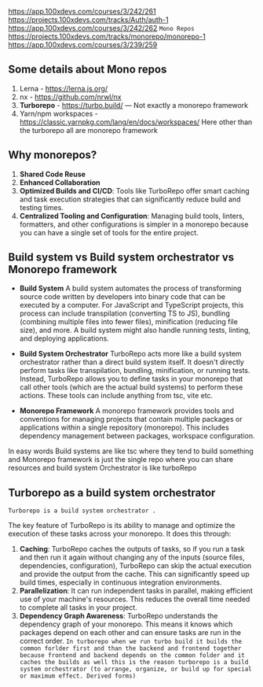 https://app.100xdevs.com/courses/3/242/261
https://projects.100xdevs.com/tracks/Auth/auth-1
https://app.100xdevs.com/courses/3/242/262
`Mono Repos`
https://projects.100xdevs.com/tracks/monorepo/monorepo-1
https://app.100xdevs.com/courses/3/239/259

## Some details about Mono repos

1. Lerna - https://lerna.js.org/
2. nx - https://github.com/nrwl/nx
3. **Turborepo** - https://turbo.build/ — Not exactly a monorepo framework
4. Yarn/npm workspaces - https://classic.yarnpkg.com/lang/en/docs/workspaces/
   Here other than the turborepo all are monorepo framework

## Why monorepos?

1. **Shared Code Reuse**
2. **Enhanced Collaboration**
3. **Optimized Builds and CI/CD**: Tools like TurboRepo offer smart caching and task execution strategies that can significantly reduce build and testing times.
4. **Centralized Tooling and Configuration**: Managing build tools, linters, formatters, and other configurations is simpler in a monorepo because you can have a single set of tools for the entire project.

## Build system vs Build system orchestrator vs Monorepo framework

- **Build System**
  A build system automates the process of transforming source code written by developers into binary code that can be executed by a computer. For JavaScript and TypeScript projects, this process can include transpilation (converting TS to JS), bundling (combining multiple files into fewer files), minification (reducing file size), and more. A build system might also handle running tests, linting, and deploying applications.

- **Build System Orchestrator**
  TurboRepo acts more like a build system orchestrator rather than a direct build system itself. It doesn't directly perform tasks like transpilation, bundling, minification, or running tests. Instead, TurboRepo allows you to define tasks in your monorepo that call other tools (which are the actual build systems) to perform these actions.
  These tools can include anything from tsc, vite etc.

- **Monorepo Framework**
  A monorepo framework provides tools and conventions for managing projects that contain multiple packages or applications within a single repository (monorepo). This includes dependency management between packages, workspace configuration.

In easy words Build systems are like tsc where they tend to build something and Monorepo framework is just the single repo where you can share resources and build system Orchestrator is like turboRepo

## Turborepo as a build system orchestrator

`Turborepo is a build system orchestrator . `

The key feature of TurboRepo is its ability to manage and optimize the execution of these tasks across your monorepo. It does this through:

1. **Caching**: TurboRepo caches the outputs of tasks, so if you run a task and then run it again without changing any of the inputs (source files, dependencies, configuration), TurboRepo can skip the actual execution and provide the output from the cache. This can significantly speed up build times, especially in continuous integration environments.
2. **Parallelization**: It can run independent tasks in parallel, making efficient use of your machine's resources. This reduces the overall time needed to complete all tasks in your project.
3. **Dependency Graph Awareness**: TurboRepo understands the dependency graph of your monorepo. This means it knows which packages depend on each other and can ensure tasks are run in the correct order.
   `In turborepo when we run turbo build it builds the common forlder first and than the backend and frontend together because frontend and backend depends on the common folder and it caches the builds as well this is the reason turborepo is a build system orchestrator (to arrange, organize, or build up for special or maximum effect. Derived forms)`
